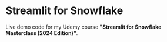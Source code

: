 # Streamlit for Snowflake

Live demo code for my Udemy course **"Streamlit for Snowflake Masterclass (2024 Edition)"**.
